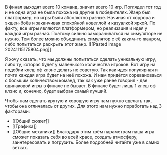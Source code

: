 В финал выходят всего 10 команд, значит всего 10 игр. Поглядел тот год и не одна игра не была похожа на другие в победителях. Жанр был платформер, но игры были абсолютно разные. Начиная от хоррора и экшен-боёв и заканчивая спокойной новеллой и казуалкой яркой. По факту, все игры являются платформером, но реализация и идея у каждой игры разная. Поэтому сильно заморачиваться на симуляторе не нужно. Тем более можно объединить симулятор с её каким-то жанром, либо попытаться раскрыть этот жанр. 
![[Pasted image 20241115175804.png]]

Я хочу сказать, что мы должны попытаться сделать уникальную игру, либо ту, которая будет у маленького количества игроков. Вот игру на подобии клеш оф клэнс делать не советую. Так как идея популярная и почти каждая игра будет на неё похожа. И нам придётся соревановаься с большим количеством команд, так как уже ранее говорил - две одинаковой игры в финале не бывает. В финале будет лишь 1 клеш оф клэнс и, конечно, будет выбран самый лучший.

Чтобы нам сделать крутую и хорошую игру нам нужно сделать так, чтобы она отличалась от других. Для этого нам нужно поработать над 3 факторами:
- [[Общий сюжет]]
- [[Графика]]
- [[Общие механики]]
Благодаря этим трём параметрам наша игра сможет показать себя во всей красе, создать атмосферу, заинтересовать и погрузить. Более подробней читайте уже в самих ветках.
